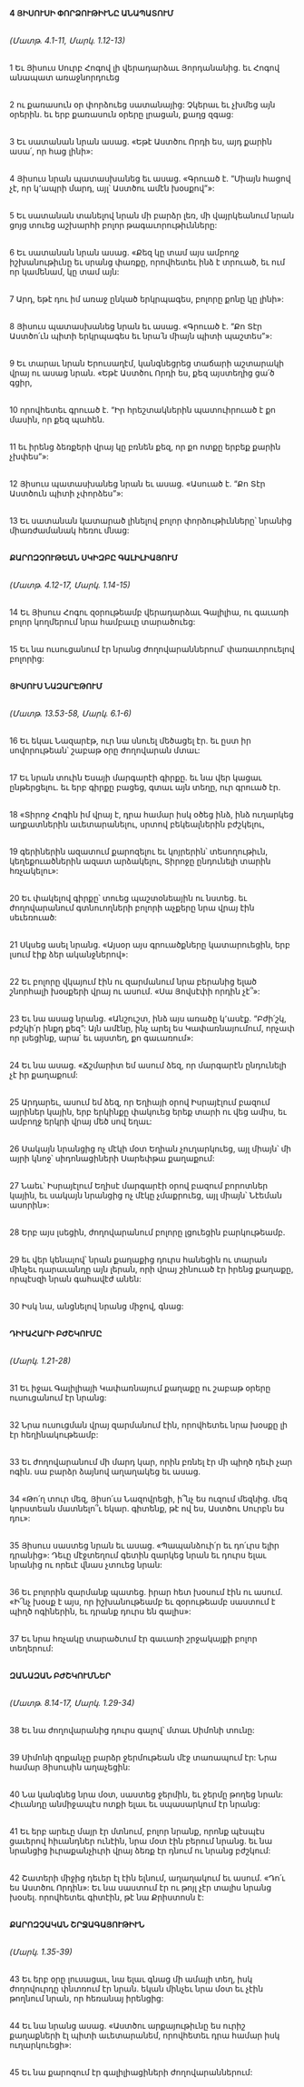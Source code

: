**4 ՅԻՍՈՒՍԻ ՓՈՐՁՈՒԹԻՒՆԸ ԱՆԱՊԱՏՈՒՄ**

\
_(Մատթ. 4.1-11, Մարկ. 1.12-13)_

\
1 Եւ Յիսուս Սուրբ Հոգով լի վերադարձաւ Յորդանանից. եւ Հոգով անապատ առաջնորդուեց

\
2 ու քառասուն օր փորձուեց սատանայից: Չկերաւ եւ չխմեց այն օրերին. եւ երբ քառասուն օրերը լրացան, քաղց զգաց:

\
3 Եւ սատանան նրան ասաց. «Եթէ Աստծու Որդի ես, այդ քարին ասա՛, որ հաց լինի»:

\
4 Յիսուս նրան պատասխանեց եւ ասաց. «Գրուած է. “Միայն հացով չէ, որ կ՚ապրի մարդ, այլ՝ Աստծու ամէն խօսքով”»:

\
5 Եւ սատանան տանելով նրան մի բարձր լեռ, մի վայրկեանում նրան ցոյց տուեց աշխարհի բոլոր թագաւորութիւնները:

\
6 Եւ սատանան նրան ասաց. «Քեզ կը տամ այս ամբողջ իշխանութիւնը եւ սրանց փառքը, որովհետեւ ինձ է տրուած, եւ ում որ կամենամ, կը տամ այն:

\
7 Արդ, եթէ դու իմ առաջ ընկած երկրպագես, բոլորը քոնը կը լինի»:

\
8 Յիսուս պատասխանեց նրան եւ ասաց. «Գրուած է. “Քո Տէր Աստծո՛ւն պիտի երկրպագես եւ նրա՛ն միայն պիտի պաշտես”»:

\
9 Եւ տարաւ նրան Երուսաղէմ, կանգնեցրեց տաճարի աշտարակի վրայ ու ասաց նրան. «Եթէ Աստծու Որդի ես, քեզ այստեղից ցա՛ծ գցիր,

\
10 որովհետեւ գրուած է. “Իր հրեշտակներին պատուիրուած է քո մասին, որ քեզ պահեն.

\
11 եւ իրենց ձեռքերի վրայ կը բռնեն քեզ, որ քո ոտքը երբեք քարին չխփես”»:

\
12 Յիսուս պատասխանեց նրան եւ ասաց. «Ասուած է. “Քո Տէր Աստծուն պիտի չփորձես”»:

\
13 Եւ սատանան կատարած լինելով բոլոր փորձութիւնները՝ նրանից միառժամանակ հեռու մնաց:

\
**ՔԱՐՈԶՉՈՒԹԵԱՆ ՍԿԻԶԲԸ ԳԱԼԻԼԻԱՅՈՒՄ**

\
_(Մատթ. 4.12-17, Մարկ. 1.14-15)_

\
14 Եւ Յիսուս Հոգու զօրութեամբ վերադարձաւ Գալիլիա, ու գաւառի բոլոր կողմերում նրա համբաւը տարածուեց:

\
15 Եւ նա ուսուցանում էր նրանց ժողովարաններում՝ փառաւորուելով բոլորից:

\
**ՅԻՍՈՒՍ ՆԱԶԱՐԷԹՈՒՄ**

\
_(Մատթ. 13.53-58, Մարկ. 6.1-6)_

\
16 Եւ եկաւ Նազարէթ, ուր նա սնուել մեծացել էր. եւ ըստ իր սովորութեան՝ շաբաթ օրը ժողովարան մտաւ:

\
17 Եւ նրան տուին Եսայի մարգարէի գիրքը. եւ նա վեր կացաւ ընթերցելու. եւ երբ գիրքը բացեց, գտաւ այն տեղը, ուր գրուած էր.

\
18 «Տիրոջ Հոգին իմ վրայ է, դրա համար իսկ օծեց ինձ, ինձ ուղարկեց աղքատներին աւետարանելու, սրտով բեկեալներին բժշկելու,

\
19 գերիներին ազատում քարոզելու եւ կոյրերին՝ տեսողութիւն, կեղեքուածներին ազատ արձակելու, Տիրոջը ընդունելի տարին հռչակելու»:

\
20 Եւ փակելով գիրքը՝ տուեց պաշտօնեային ու նստեց. եւ ժողովարանում գտնուողների բոլորի աչքերը նրա վրայ էին սեւեռուած:

\
21 Սկսեց ասել նրանց. «Այսօր այս գրուածքները կատարուեցին, երբ լսում էիք ձեր ականջներով»:

\
22 Եւ բոլորը վկայում էին ու զարմանում նրա բերանից ելած շնորհալի խօսքերի վրայ ու ասում. «Սա Յովսէփի որդին չէ՞»:

\
23 Եւ նա ասաց նրանց. «Անշուշտ, ինձ այս առածը կ՚ասէք. “Բժի՛շկ, բժշկի՛ր ինքդ քեզ”: Այն ամէնը, ինչ արել ես Կափառնայումում, որչափ որ լսեցինք, արա՛ եւ այստեղ, քո գաւառում»:

\
24 Եւ նա ասաց. «Ճշմարիտ եմ ասում ձեզ, որ մարգարէն ընդունելի չէ իր քաղաքում:

\
25 Արդարեւ, ասում եմ ձեզ, որ Եղիայի օրով Իսրայէլում բազում այրիներ կային, երբ երկինքը փակուեց երեք տարի ու վեց ամիս, եւ ամբողջ երկրի վրայ մեծ սով եղաւ:

\
26 Սակայն նրանցից ոչ մէկի մօտ Եղիան չուղարկուեց, այլ միայն՝ մի այրի կնոջ՝ սիդոնացիների Սարեփթա քաղաքում:

\
27 Նաեւ՝ Իսրայէլում Եղիսէ մարգարէի օրով բազում բորոտներ կային, եւ սակայն նրանցից ոչ մէկը չմաքրուեց, այլ միայն՝ Նէեման ասորին»:

\
28 Երբ այս լսեցին, ժողովարանում բոլորը լցուեցին բարկութեամբ.

\
29 եւ վեր կենալով՝ նրան քաղաքից դուրս հանեցին ու տարան մինչեւ դարաւանդը այն լերան, որի վրայ շինուած էր իրենց քաղաքը, որպէսզի նրան գահավէժ անեն:

\
30 Իսկ նա, անցնելով նրանց միջով, գնաց:

\
**ԴԻՒԱՀԱՐԻ ԲԺՇԿՈՒՄԸ**

\
_(Մարկ. 1.21-28)_

\
31 Եւ իջաւ Գալիլիայի Կափառնայում քաղաքը ու շաբաթ օրերը ուսուցանում էր նրանց:

\
32 Նրա ուսուցման վրայ զարմանում էին, որովհետեւ նրա խօսքը լի էր հեղինակութեամբ:

\
33 Եւ ժողովարանում մի մարդ կար, որին բռնել էր մի պիղծ դեւի չար ոգին. սա բարձր ձայնով աղաղակեց եւ ասաց.

\
34 «Թո՛ղ տուր մեզ, Յիսո՛ւս Նազովրեցի, ի՞նչ ես ուզում մեզնից. մեզ կորստեան մատնելո՞ւ եկար. գիտենք, թէ ով ես, Աստծու Սուրբն ես դու»:

\
35 Յիսուս սաստեց նրան եւ ասաց. «Պապանձուի՛ր եւ դո՛ւրս ելիր դրանից»: Դեւը մէջտեղում գետին զարկեց նրան եւ դուրս ելաւ նրանից ու որեւէ վնաս չտուեց նրան:

\
36 Եւ բոլորին զարմանք պատեց. իրար հետ խօսում էին ու ասում. «Ի՜նչ խօսք է այս, որ իշխանութեամբ եւ զօրութեամբ սաստում է պիղծ ոգիներին, եւ դրանք դուրս են գալիս»:

\
37 Եւ նրա հռչակը տարածւում էր գաւառի շրջակայքի բոլոր տեղերում:

\
**ԶԱՆԱԶԱՆ ԲԺՇԿՈՒՄՆԵՐ**

\
_(Մատթ. 8.14-17, Մարկ. 1.29-34)_

\
38 Եւ նա ժողովարանից դուրս գալով՝ մտաւ Սիմոնի տունը:

\
39 Սիմոնի զոքանչը բարձր ջերմութեան մէջ տառապում էր: Նրա համար Յիսուսին աղաչեցին:

\
40 Նա կանգնեց նրա մօտ, սաստեց ջերմին, եւ ջերմը թողեց նրան: Հիւանդը անմիջապէս ոտքի ելաւ եւ սպասարկում էր նրանց:

\
41 Եւ երբ արեւը մայր էր մտնում, բոլոր նրանք, որոնք պէսպէս ցաւերով հիւանդներ ունէին, նրա մօտ էին բերում նրանց. եւ նա նրանցից իւրաքանչիւրի վրայ ձեռք էր դնում ու նրանց բժշկում:

\
42 Շատերի միջից դեւեր էլ էին ելնում, աղաղակում եւ ասում. «Դո՛ւ ես Աստծու Որդին»: Եւ նա սաստում էր ու թոյլ չէր տալիս նրանց խօսել. որովհետեւ գիտէին, թէ նա Քրիստոսն է:

\
**ՔԱՐՈԶՉԱԿԱՆ ՇՐՋԱԳԱՅՈՒԹԻՒՆ**

\
_(Մարկ. 1.35-39)_

\
43 Եւ երբ օրը լուսացաւ, նա ելաւ գնաց մի ամայի տեղ, իսկ ժողովուրդը փնտռում էր նրան. եկան մինչեւ նրա մօտ եւ չէին թողնում նրան, որ հեռանայ իրենցից:

\
44 Եւ նա նրանց ասաց. «Աստծու արքայութիւնը ես ուրիշ քաղաքների էլ պիտի աւետարանեմ, որովհետեւ դրա համար իսկ ուղարկուեցի»:

\
45 Եւ նա քարոզում էր գալիլիացիների ժողովարաններում:
